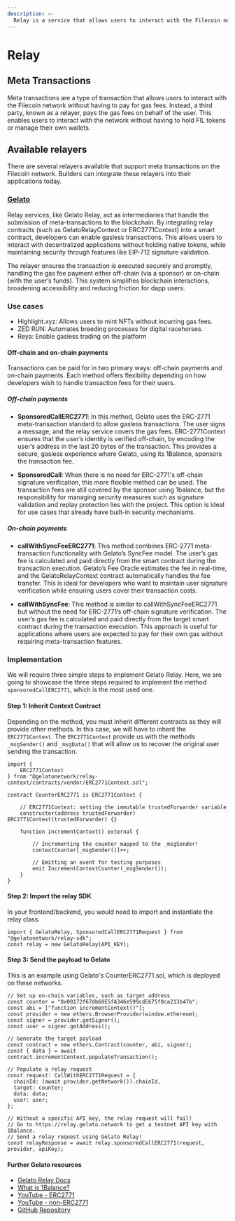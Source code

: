 ```yaml
---
description: >-
  Relay is a service that allows users to interact with the Filecoin network using meta transactions. Users can submit transactions to the network without having to pay gas fees. Instead, a relayer pays the gas fees on behalf of the user. This enables users to interact with the network without having to hold FIL tokens or manage their own wallets.
---
```


# Relay

## Meta Transactions

Meta transactions are a type of transaction that allows users to interact with the Filecoin network without having to pay for gas fees. Instead, a third party, known as a relayer, pays the gas fees on behalf of the user. This enables users to interact with the network without having to hold FIL tokens or manage their own wallets.

## Available relayers

There are several relayers available that support meta transactions on the Filecoin network. Builders can integrate these relayers into their applications today.

### [Gelato](https://gelato.network/)

Relay services, like Gelato Relay, act as intermediaries that handle the submission of meta-transactions to the blockchain. By integrating relay contracts (such as GelatoRelayContext or ERC2771Context) into a smart contract, developers can enable gasless transactions. This allows users to interact with decentralized applications without holding native tokens, while maintaining security through features like EIP-712 signature validation.

The relayer ensures the transaction is executed securely and promptly, handling the gas fee payment either off-chain (via a sponsor) or on-chain (with the user’s funds). This system simplifies blockchain interactions, broadening accessibility and reducing friction for dapp users.

### Use cases

- Highlight.xyz: Allows users to mint NFTs without incurring gas fees.
- ZED RUN: Automates breeding processes for digital racehorses.
- Reya: Enable gasless trading on the platform

#### Off-chain and on-chain payments

Transactions can be paid for in two primary ways: off-chain payments and on-chain payments. Each method offers flexibility depending on how developers wish to handle transaction fees for their users.

##### Off-chain payments

- **SponsoredCallERC2771**: In this method, Gelato uses the ERC-2771 meta-transaction standard to allow gasless transactions. The user signs a message, and the relay service covers the gas fees. ERC-2771Context ensures that the user’s identity is verified off-chain, by encoding the user’s address in the last 20 bytes of the transaction. This provides a secure, gasless experience where Gelato, using its 1Balance, sponsors the transaction fee.

- **SponsoredCall**: When there is no need for ERC-2771's off-chain signature verification, this more flexible method can be used. The transaction fees are still covered by the sponsor using 1balance, but the responsibility for managing security measures such as signature validation and replay protection lies with the project. This option is ideal for use cases that already have built-in security mechanisms.

##### On-chain payments

- **callWithSyncFeeERC2771**: This method combines ERC-2771 meta-transaction functionality with Gelato’s SyncFee model. The user’s gas fee is calculated and paid directly from the smart contract during the transaction execution. Gelato’s Fee Oracle estimates the fee in real-time, and the GelatoRelayContext contract automatically handles the fee transfer. This is ideal for developers who want to maintain user signature verification while ensuring users cover their transaction costs.

- **callWithSyncFee**: This method is similar to callWithSyncFeeERC2771 but without the need for ERC-2771’s off-chain signature verification. The user’s gas fee is calculated and paid directly from the target smart contract during the transaction execution. This approach is useful for applications where users are expected to pay for their own gas without requiring meta-transaction features.

### Implementation

We will require three simple steps to implement Gelato Relay. Here, we are going to showcase the three steps required to implement the method `sponsoredCallERC2771`, which is the most used one.

#### Step 1: Inherit Context Contract

Depending on the method, you must inherit different contracts as they will provide other methods. In this case, we will have to inherit the `ERC2771Context`. The `ERC2771Context` provide us with the methods `_msgSender()` and `_msgData()` that will allow us to recover the original user sending the transaction.

```solidity
import {
    ERC2771Context
} from "@gelatonetwork/relay-context/contracts/vendor/ERC2771Context.sol";

contract CounterERC2771 is ERC2771Context {

    // ERC2771Context: setting the immutable trustedForwarder variable
    constructor(address trustedForwarder) ERC2771Context(trustedForwarder) {}

    function incrementContext() external {

        // Incrementing the counter mapped to the _msgSender!
        contextCounter[_msgSender()]++;

        // Emitting an event for testing purposes
        emit IncrementContextCounter(_msgSender());
    }
}
```

#### Step 2: Import the relay SDK

In your frontend/backend, you would need to import and instantiate the relay class.

```
import { GelatoRelay, SponsoredCallERC2771Request } from "@gelatonetwork/relay-sdk";
const relay = new GelatoRelay(API_KEY);
```

#### Step 3: Send the payload to Gelato

This is an example using Gelato's CounterERC2771.sol, which is deployed on these networks.

```
// Set up on-chain variables, such as target address
const counter = "0x00172f67db60E5fA346e599cdE675f0ca213b47b";
const abi = ["function incrementContext()"];
const provider = new ethers.BrowserProvider(window.ethereum);
const signer = provider.getSigner();
const user = signer.getAddress();

// Generate the target payload
const contract = new ethers.Contract(counter, abi, signer);
const { data } = await contract.incrementContext.populateTransaction();

// Populate a relay request
const request: CallWithERC2771Request = {
  chainId: (await provider.getNetwork()).chainId,
  target: counter;
  data: data;
  user: user;
};

// Without a specific API key, the relay request will fail!
// Go to https://relay.gelato.network to get a testnet API key with 1Balance.
// Send a relay request using Gelato Relay!
const relayResponse = await relay.sponsoredCallERC2771(request, provider, apiKey);
```

#### Further Gelato resources

- [Gelato Relay Docs](https://docs.gelato.network/web3-services/relay)
- [What is 1Balance?](https://docs.gelato.network/web3-services/1balance)
- [YouTube - ERC2771](https://www.youtube.com/watch?v=P6LlzSzta1Q)
- [YouTube - non-ERC2771](https://youtu.be/shqLPDerunY)
- [GitHub Repository](https://github.com/gelatodigital/how-tos-5-6-7-8-relay-intro-methods)
